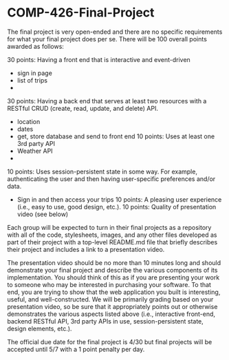 # COMP-426-Final-Project

The final project is very open-ended and there are no specific requirements for what your final project does per se. There will be 100 overall points awarded as follows:

30 points: Having a front end that is interactive and event-driven
- sign in page
- list of trips
- 
30 points: Having a back end that serves at least two resources with a RESTful CRUD (create, read, update, and delete) API.
- location
- dates
- get, store database and send to front end
10 points: Uses at least one 3rd party API
- Weather API
- 
10 points: Uses session-persistent state in some way.
For example, authenticating the user and then having user-specific preferences and/or data.
- Sign in and then access your trips
10 points: A pleasing user experience (i.e., easy to use, good design, etc.).
10 points: Quality of presentation video (see below)

Each group will be expected to turn in their final projects as a repository with all of the code, stylesheets, images, and any other files developed as part of their project with a top-level README.md file that briefly describes their project and includes a link to a presentation video.

The presentation video should be no more than 10 minutes long and should demonstrate your final project and describe the various components of its implementation. You should think of this as if you are presenting your work to someone who may be interested in purchasing your software. To that end, you are trying to show that the web application you built is interesting, useful, and well-constructed. We will be primarily grading based on your presentation video, so be sure that it appropriately points out or otherwise demonstrates the various aspects listed above (i.e., interactive front-end, backend RESTful API, 3rd party APIs in use, session-persistent state, design elements, etc.).

The official due date for the final project is 4/30 but final projects will be accepted until 5/7 with a 1 point penalty per day.
